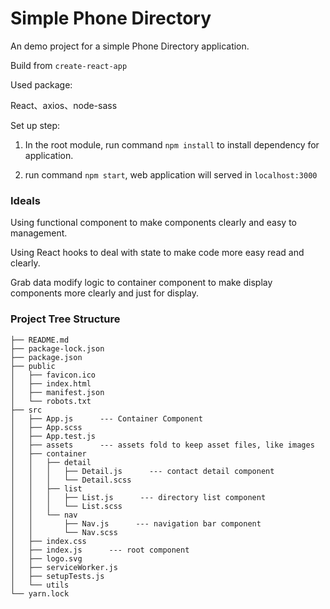 # Simple Phone Directory

An demo project for a simple Phone Directory application.

Build from `create-react-app`

Used package:

React、axios、node-sass

Set up step:

1. In the root module, run command `npm install` to install dependency for application.

2. run command `npm start`, web application will served in `localhost:3000`


### Ideals

Using functional component to make components clearly and easy to management.

Using React hooks to deal with state to make code more easy read and clearly.

Grab data modify logic to container component to make display components more clearly and just for display.

### Project Tree Structure

```
├── README.md
├── package-lock.json
├── package.json
├── public
│   ├── favicon.ico
│   ├── index.html
│   ├── manifest.json
│   └── robots.txt
├── src
│   ├── App.js      --- Container Component 
│   ├── App.scss
│   ├── App.test.js
│   ├── assets      --- assets fold to keep asset files, like images
│   ├── container
│   │   ├── detail
│   │   │   ├── Detail.js      --- contact detail component
│   │   │   └── Detail.scss
│   │   ├── list
│   │   │   ├── List.js      --- directory list component
│   │   │   └── List.scss
│   │   └── nav
│   │       ├── Nav.js      --- navigation bar component
│   │       └── Nav.scss
│   ├── index.css
│   ├── index.js      --- root component
│   ├── logo.svg
│   ├── serviceWorker.js
│   ├── setupTests.js
│   └── utils
└── yarn.lock
```
